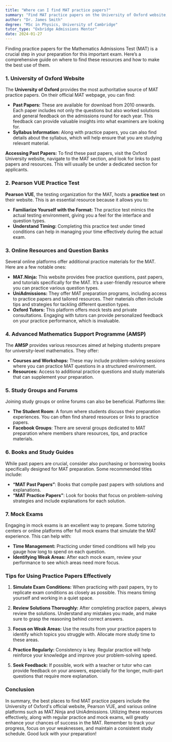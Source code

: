 ```yaml
---
title: "Where can I find MAT practice papers?"
summary: "Find MAT practice papers on the University of Oxford website, which offers past papers, solutions, and feedback for effective exam preparation."
author: "Dr. James Smith"
degree: "MSc in Physics, University of Cambridge"
tutor_type: "Oxbridge Admissions Mentor"
date: 2024-01-27
---
```


Finding practice papers for the Mathematics Admissions Test (MAT) is a crucial step in your preparation for this important exam. Here’s a comprehensive guide on where to find these resources and how to make the best use of them.

### 1. University of Oxford Website

The **University of Oxford** provides the most authoritative source of MAT practice papers. On their official MAT webpage, you can find:

- **Past Papers:** These are available for download from 2010 onwards. Each paper includes not only the questions but also worked solutions and general feedback on the admissions round for each year. This feedback can provide valuable insights into what examiners are looking for.
- **Syllabus Information:** Along with practice papers, you can also find details about the syllabus, which will help ensure that you are studying relevant material.

**Accessing Past Papers:**
To find these past papers, visit the Oxford University website, navigate to the MAT section, and look for links to past papers and resources. This will usually be under a dedicated section for applicants.

### 2. Pearson VUE Practice Test

**Pearson VUE**, the testing organization for the MAT, hosts a **practice test** on their website. This is an essential resource because it allows you to:

- **Familiarize Yourself with the Format:** The practice test mimics the actual testing environment, giving you a feel for the interface and question types.
- **Understand Timing:** Completing this practice test under timed conditions can help in managing your time effectively during the actual exam.

### 3. Online Resources and Question Banks

Several online platforms offer additional practice materials for the MAT. Here are a few notable ones:

- **MAT.Ninja:** This website provides free practice questions, past papers, and tutorials specifically for the MAT. It’s a user-friendly resource where you can practice various question types.
- **UniAdmissions:** They offer MAT preparation programs, including access to practice papers and tailored resources. Their materials often include tips and strategies for tackling different question types.
- **Oxford Tutors:** This platform offers mock tests and private consultations. Engaging with tutors can provide personalized feedback on your practice performance, which is invaluable.

### 4. Advanced Mathematics Support Programme (AMSP)

The **AMSP** provides various resources aimed at helping students prepare for university-level mathematics. They offer:

- **Courses and Workshops:** These may include problem-solving sessions where you can practice MAT questions in a structured environment.
- **Resources:** Access to additional practice questions and study materials that can supplement your preparation.

### 5. Study Groups and Forums

Joining study groups or online forums can also be beneficial. Platforms like:

- **The Student Room**: A forum where students discuss their preparation experiences. You can often find shared resources or links to practice papers.
- **Facebook Groups**: There are several groups dedicated to MAT preparation where members share resources, tips, and practice materials.

### 6. Books and Study Guides

While past papers are crucial, consider also purchasing or borrowing books specifically designed for MAT preparation. Some recommended titles include:

- **“MAT Past Papers”**: Books that compile past papers with solutions and explanations.
- **“MAT Practice Papers”**: Look for books that focus on problem-solving strategies and include explanations for each solution.

### 7. Mock Exams

Engaging in mock exams is an excellent way to prepare. Some tutoring centers or online platforms offer full mock exams that simulate the MAT experience. This can help with:

- **Time Management:** Practicing under timed conditions will help you gauge how long to spend on each question.
- **Identifying Weak Areas:** After each mock exam, review your performance to see which areas need more focus.

### Tips for Using Practice Papers Effectively

1. **Simulate Exam Conditions:** When practicing with past papers, try to replicate exam conditions as closely as possible. This means timing yourself and working in a quiet space.

2. **Review Solutions Thoroughly:** After completing practice papers, always review the solutions. Understand any mistakes you made, and make sure to grasp the reasoning behind correct answers.

3. **Focus on Weak Areas:** Use the results from your practice papers to identify which topics you struggle with. Allocate more study time to these areas.

4. **Practice Regularly:** Consistency is key. Regular practice will help reinforce your knowledge and improve your problem-solving speed.

5. **Seek Feedback:** If possible, work with a teacher or tutor who can provide feedback on your answers, especially for the longer, multi-part questions that require more explanation.

### Conclusion

In summary, the best places to find MAT practice papers include the University of Oxford's official website, Pearson VUE, and various online platforms such as MAT.Ninja and UniAdmissions. Utilizing these resources effectively, along with regular practice and mock exams, will greatly enhance your chances of success in the MAT. Remember to track your progress, focus on your weaknesses, and maintain a consistent study schedule. Good luck with your preparation!
    